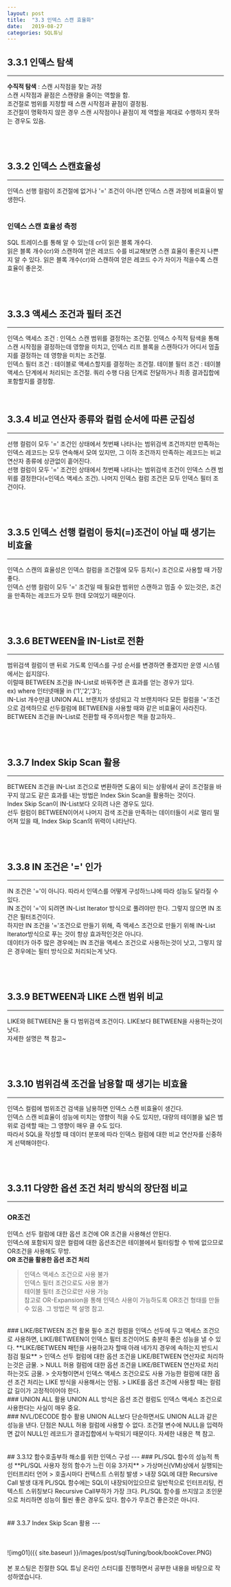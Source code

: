 ```yaml
---
layout: post
title:  "3.3 인덱스 스캔 효율화"
date:   2019-08-27
categories: SQL튜닝
---  
```

## 3.3.1 인덱스 탐색
---
**수직적 탐색** : 스캔 시작점을 찾는 과정  
스캔 시작점과 끝점은 스캔량을 줄이는 역할을 함.  
조건절로 범위를 지정할 때 스캔 시작점과 끝점이 결정됨.  
조건절이 명확하지 않은 경우 스캔 시작점이나 끝점이 제 역할을 제대로 수행하지 못하는 경우도 있음.  
<br>
<br>
<br>
## 3.3.2 인덱스 스캔효율성
---
인덱스 선행 컬럼이 조건절에 없거나 '=' 조건이 아니면 인덱스 스캔 과정에 비효율이 발생한다.  
<br>
### 인덱스 스캔 효율성 측정
SQL 트레이스를 통해 알 수 있는데 cr이 읽은 블록 개수다.  
읽은 블록 개수(cr)와 스캔하여 얻은 레코드 수를 비교해보면 스캔 효율이 좋은지 나쁜지 알 수 있다.
읽은 블록 개수(cr)와 스캔하여 얻은 레코드 수가 차이가 적을수록 스캔 효율이 좋은것.  
<br>
<br>
<br>
## 3.3.3 액세스 조건과 필터 조건
---
인덱스 액세스 조건 : 인덱스 스캔 범위를 결정하는 조건절. 인덱스 수직적 탐색을 통해 스캔 시작점을 결정하는데 영향을 미치고, 인덱스 리프 블록을 스캔하다가 어디서 멈출지를 결정하는 데 영향을 미치는 조건절.  
인덱스 필터 조건 : 테이블로 액세스할지를 결정하는 조건절. 
테이블 필터 조건 : 테이블 액세스 단계에서 처리되는 조건절. 쿼리 수행 다음 단계로 전달하거나 최종 결과집합에 포함할지를 결정함.
<br>
<br>
<br>
## 3.3.4 비교 연산자 종류와 컬럼 순서에 따른 군집성
---
선행 컬럼이 모두 '=' 조건인 상태에서 첫번째 나타나는 범위검색 조건까지만 만족하는 인덱스 레코드는 모두 연속해서 모여 있지만, 그 이하 조건까지 만족하는 레코드는 비교 연산자 종류에 상관없이 흩어진다.  
선행 컬럼이 모두 '=' 조건인 상태에서 첫번째 나타나는 범위검색 조건이 인덱스 스캔 범위를 결정한다(=인덱스 액세스 조건). 나머지 인덱스 컬럼 조건은 모두 인덱스 필터 조건이다.  
<br>
<br>
<br>
## 3.3.5 인덱스 선행 컬럼이 등치(=)조건이 아닐 때 생기는 비효율
---
인덱스 스캔의 효율성은 인덱스 컬럼을 조건절에 모두 등치(=) 조건으로 사용할 때 가장 좋다.  
인덱스 선행 컬럼이 모두 '=' 조건일 때 필요한 범위만 스캔하고 멈출 수 있는것은, 조건을 만족하는 레코드가 모두 한데 모여있기 때문이다.  
<br>
<br>
<br>
## 3.3.6 BETWEEN을 IN-List로 전환
---
범위검색 컬럼이 맨 뒤로 가도록 인덱스를 구성 순서를 변경하면 좋겠지만 운영 시스템에서는 쉽지않다.  
이럴때 BETWEEN 조건을 IN-List로 바꿔주면 큰 효과를 얻는 경우가 있다.  
ex) where 인터넷매물 in ('1','2','3');  
IN-List 개수만큼 UNION ALL 브랜치가 생성되고 각 브랜치마다 모든 컬럼을 '='조건으로 검색하므로 선두컬럼에 BETWEEN을 사용할 때와 같은 비효율이 사라진다.
BETWEEN 조건을 IN-List로 전환할 때 주의사항은 책을 참고하자..  
<br>
<br>
<br>
## 3.3.7 Index Skip Scan 활용
---
BETWEEN 조건을 IN-List 조건으로 변환하면 도움이 되는 상황에서 굳이 조건절을 바꾸지 않고도 같은 효과를 내는 방법은 Index Skin Scan을 활용하는 것이다.  
Index Skip Scan이 IN-List보다 오히려 나은 경우도 있다.  
선두 컬럼이 BETWEEN이어서 나머지 검색 조건을 만족하는 데이터들이 서로 멀리 떨어져 있을 때, Index Skip Scan의 위력이 나타난다.  
<br>
<br>
<br>
## 3.3.8 IN 조건은 '=' 인가
---
IN 조건은 '='이 아니다. 따라서 인덱스를 어떻게 구성하느냐에 따라 성능도 달라질 수 있다.  
IN 조건이 '='이 되려면 IN-List Iterator 방식으로 풀려야만 한다. 그렇지 않으면 IN 조건은 필터조건이다.  
하지만 IN 조건을 '='조건으로 만들기 위해, 즉 액세스 조건으로 만들기 위해 IN-List Iterator방식으로 푸는 것이 항상 효과적인것은 아니다.  
데이터가 아주 많은 경우에는 IN 조건을 액세스 조건으로 사용하는것이 낫고, 그렇지 않은 경우에는 필터 방식으로 처리되는게 낫다.  
<br>
<br>
<br>
## 3.3.9 BETWEEN과 LIKE 스캔 범위 비교
---
LIKE와 BETWEEN은 둘 다 범위검색 조건이다. LIKE보다 BETWEEN을 사용하는것이 낫다.  
자세한 설명은 책 참고~  
<br>
<br>
<br>
## 3.3.10 범위검색 조건을 남용할 때 생기는 비효율
---
인덱스 컬럼에 범위조건 검색을 남용하면 인덱스 스캔 비효율이 생긴다.  
인덱스 스캔 비효율이 성능에 미치는 영향이 적을 수도 있지만, 대량의 테이블을 넓은 범위로 검색할 때는 그 영향이 매우 클 수도 있다.  
따라서 SQL을 작성할 때 데이터 분포에 따라 인덱스 컬럼에 대한 비교 연산자를 신중하게 선택해야한다.  
<br>
<br>
<br>
## 3.3.11 다양한 옵션 조건 처리 방식의 장단점 비교
---
### OR조건
인덱스 선두 컬럼에 대한 옵션 조건에 OR 조건을 사용해선 안된다.  
인덱스에 포함되지 않은 컬럼에 대한 옵션조건은 테이블에서 필터링할 수 밖에 없으므로 OR조건을 사용해도 무방.  
**OR 조건을 활용한 옵션 조건 처리**
> 인덱스 액세스 조건으로 사용 불가  
> 인덱스 필터 조건으로도 사용 불가  
> 테이블 필터 조건으로만 사용 가능  
참고로 OR-Expansion을 통해 인덱스 사용이 가능하도록 OR조건 형태를 만들 수 있음. 그 방법은 책 설명 참고.  
<br>
### LIKE/BETWEEN 조건 활용
필수 조건 컬럼을 인덱스 선두에 두고 액세스 조건으로 사용하면, LIKE/BETWEEN이 인덱스 필터 조건이어도 충분히 좋은 성능을 낼 수 있다.  
**LIKE/BETWEEN 패턴을 사용하고자 할때 아래 네가지 경우에 속하는지 반드시 점검 필요**
> 인덱스 선두 컬럼에 대한 옵션 조건을 LIKE/BETWEEN 연산자로 처리하는것은 금물.  
> NULL 허용 컬럼에 대한 옵션 조건을 LIKE/BETWEEN 연산자로 처리하는것도 금물.  
> 숫자형이면서 인덱스 액세스 조건으로도 사용 가능한 컬럼에 대한 옵션 조건 처리는 LIKE 방식을 사용해서는 안됨.  
> LIKE를 옵션 조건에 사용할 때는 컬럼 값 길이가 고정적이어야 한다.
<br>
### UNION ALL 활용
UNION ALL 방식은 옵션 조건 컬럼도 인덱스 액세스 조건으로 사용한다는 사실이 매우 중요.  
<br>
### NVL/DECODE 함수 활용 
UNION ALL보다 단순하면서도 UNION ALL과 같은 성능을 낸다.  
단점은 NULL 허용 컬럼에 사용할 수 없다. 조건절 변수에 NULL을 입력하면 값이 NULL인 레코드가 결과집합에서 누락되기 때문이다.  
자세한 내용은 책 참고.  
<br>
<br>
<br>
## 3.3.12 함수호출부하 해소를 위한 인덱스 구성
---
### PL/SQL 함수의 성능적 특성
**PL/SQL 사용자 정의 함수가 느린 이유 3가지**
> 가상머신(VM)상에서 실행되는 인터프리터 언어  
> 호출시마다 컨텍스트 스위칭 발생  
> 내장 SQL에 대한 Recursive Call 발생  
대개 PL/SQL 함수에는 SQL이 내장되어있으므로 일반적으로 인터프리팅, 컨텍스트 스위칭보다 Recursive Call부하가 가장 크다.  
PL/SQL 함수를 쓰지않고 조인문으로 처리하면 성능이 훨씬 좋은 경우도 있다. 함수가 무조건 좋은것은 아니다.  
<br>
<br>
<br>
## 3.3.7 Index Skip Scan 활용
---

<br>
<br>
<br>
<br>
![img01]({{ site.baseurl }}/images/post/sqlTuning/book/bookCover.PNG)<br>
<br>
본 포스팅은 친절한 SQL 튜닝 온라인 스터디를 진행하면서 공부한 내용을 바탕으로 작성하였습니다.<br>
<br>
<br>
<br>